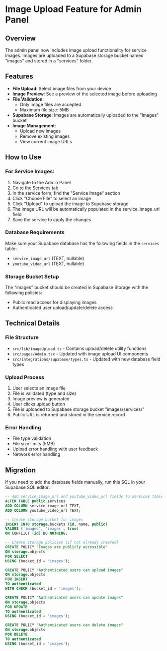 # Image Upload Feature for Admin Panel

## Overview
The admin panel now includes image upload functionality for service images. Images are uploaded to a Supabase storage bucket named "images" and stored in a "services" folder.

## Features
- **File Upload**: Select image files from your device
- **Image Preview**: See a preview of the selected image before uploading
- **File Validation**: 
  - Only image files are accepted
  - Maximum file size: 5MB
- **Supabase Storage**: Images are automatically uploaded to the "images" bucket
- **Image Management**: 
  - Upload new images
  - Remove existing images
  - View current image URLs

## How to Use

### For Service Images:
1. Navigate to the Admin Panel
2. Go to the Services tab
3. In the service form, find the "Service Image" section
4. Click "Choose File" to select an image
5. Click "Upload" to upload the image to Supabase storage
6. The image URL will be automatically populated in the service_image_url field
7. Save the service to apply the changes

### Database Requirements
Make sure your Supabase database has the following fields in the `services` table:
- `service_image_url` (TEXT, nullable)
- `youtube_video_url` (TEXT, nullable)

### Storage Bucket Setup
The "images" bucket should be created in Supabase Storage with the following policies:
- Public read access for displaying images
- Authenticated user upload/update/delete access

## Technical Details

### File Structure
- `src/lib/imageUpload.ts` - Contains upload/delete utility functions
- `src/pages/Admin.tsx` - Updated with image upload UI components
- `src/integrations/supabase/types.ts` - Updated with new database field types

### Upload Process
1. User selects an image file
2. File is validated (type and size)
3. Image preview is generated
4. User clicks upload button
5. File is uploaded to Supabase storage bucket "images/services/"
6. Public URL is returned and stored in the service record

### Error Handling
- File type validation
- File size limits (5MB)
- Upload error handling with user feedback
- Network error handling

## Migration
If you need to add the database fields manually, run this SQL in your Supabase SQL editor:

```sql
-- Add service_image_url and youtube_video_url fields to services table
ALTER TABLE public.services 
ADD COLUMN service_image_url TEXT,
ADD COLUMN youtube_video_url TEXT;

-- Create storage bucket for images
INSERT INTO storage.buckets (id, name, public)
VALUES ('images', 'images', true)
ON CONFLICT (id) DO NOTHING;

-- Create storage policies (if not already created)
CREATE POLICY "Images are publicly accessible"
ON storage.objects
FOR SELECT
USING (bucket_id = 'images');

CREATE POLICY "Authenticated users can upload images"
ON storage.objects
FOR INSERT
TO authenticated
WITH CHECK (bucket_id = 'images');

CREATE POLICY "Authenticated users can update images"
ON storage.objects
FOR UPDATE
TO authenticated
USING (bucket_id = 'images');

CREATE POLICY "Authenticated users can delete images"
ON storage.objects
FOR DELETE
TO authenticated
USING (bucket_id = 'images');
```


